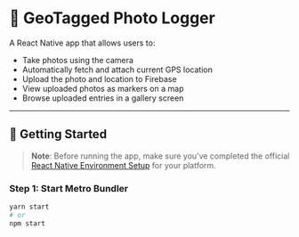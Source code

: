 # 📍 GeoTagged Photo Logger

A React Native app that allows users to:

- Take photos using the camera
- Automatically fetch and attach current GPS location
- Upload the photo and location to Firebase
- View uploaded photos as markers on a map
- Browse uploaded entries in a gallery screen

---

## 🚀 Getting Started

> **Note**: Before running the app, make sure you’ve completed the official [React Native Environment Setup](https://reactnative.dev/docs/environment-setup) for your platform.

### Step 1: Start Metro Bundler

```bash
yarn start
# or
npm start
```
